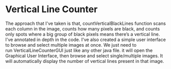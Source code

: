 # Vertical Line Counter

The approach that I've taken is that, countVerticalBlackLines function scans each column in the image, counts how many pixels are black, and counts only spots where a big group of black pixels means there’s a vertical line. I've annotated in depth in the code. I've also created a simple user interface to browse and select multiple images at once. We just need to run VerticalLineCounterGUI just like any other java file. it will open the Graphical User Interface, then browse and select single/multiple images. It will automatically display the number of vertical lines present in that image. 
